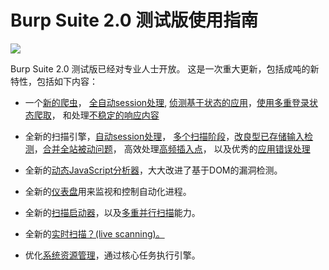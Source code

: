# Burp Suite 2.0 测试版使用指南
![](https://portswigger.net/cms/images/42/58/6583feb8570a-article-burp2_-_article.png)

Burp Suite 2.0 测试版已经对专业人士开放。
这是一次重大更新，包括成吨的新特性，包括如下内容：

- 一个[新的爬虫](https://github.com/Boreas514/Burp-Suite-2.0-chinese-document/blob/master/Burp's%20new%20crawler.md)， [全自动session处理](https://github.com/Boreas514/Burp-Suite-2.0-chinese-document/blob/master/Automatic%20session%20handling.md), [侦测基于状态的应用](https://github.com/Boreas514/Burp-Suite-2.0-chinese-document/blob/master/Detecting%20changes%20in%20application%20state.md)，[使用多重登录状态爬取](https://github.com/Boreas514/Burp-Suite-2.0-chinese-document/blob/master/Crawling%20with%20multiple%20logins.md)， 和处理[不稳定的响应内容]()

- 全新的扫描引擎，[自动session处理](https://github.com/Boreas514/Burp-Suite-2.0-chinese-document/blob/master/Automatically%20maintaining%20session%20during%20scans.md)， [多个扫描阶段](https://github.com/Boreas514/Burp-Suite-2.0-chinese-document/blob/master/Multi-phase%20scanning.md)，[改良型已存储输入检测](https://github.com/Boreas514/Burp-Suite-2.0-chinese-document/blob/master/Improved%20detection%20of%20stored%20input.md)，[合并全站被动问题](https://github.com/Boreas514/Burp-Suite-2.0-chinese-document/blob/master/Consolidation%20of%20site-wide%20passive%20issues.md)， 高效处理[高频插入点](https://github.com/Boreas514/Burp-Suite-2.0-chinese-document/blob/master/Frequently%20occurring%20insertion%20points.md)， 以及优秀的[应用错误处理](https://github.com/Boreas514/Burp-Suite-2.0-chinese-document/blob/master/Handling%20application%20errors%20during%20scans.md)

- 全新的[动态JavaScript分析器](https://github.com/Boreas514/Burp-Suite-2.0-chinese-document/blob/master/Dynamic%20analysis%20of%20JavaScript.md)，大大改进了基于DOM的漏洞检测。

- 全新的[仪表盘](https://github.com/Boreas514/Burp-Suite-2.0-chinese-document/blob/master/The%20new%20dashboard.md)用来监视和控制自动化进程。

- 全新的[扫描启动器](https://github.com/Boreas514/Burp-Suite-2.0-chinese-document/blob/master/Launching%20scans.md)，以及[多重并行扫描](https://github.com/Boreas514/Burp-Suite-2.0-chinese-document/blob/master/Multiple%20parallel%20scans.md)能力。

- 全新的[实时扫描？(live scanning)。](https://github.com/Boreas514/Burp-Suite-2.0-chinese-document/blob/master/Live%20scanning.md)

- 优化[系统资源管理]()，通过核心任务执行引擎。